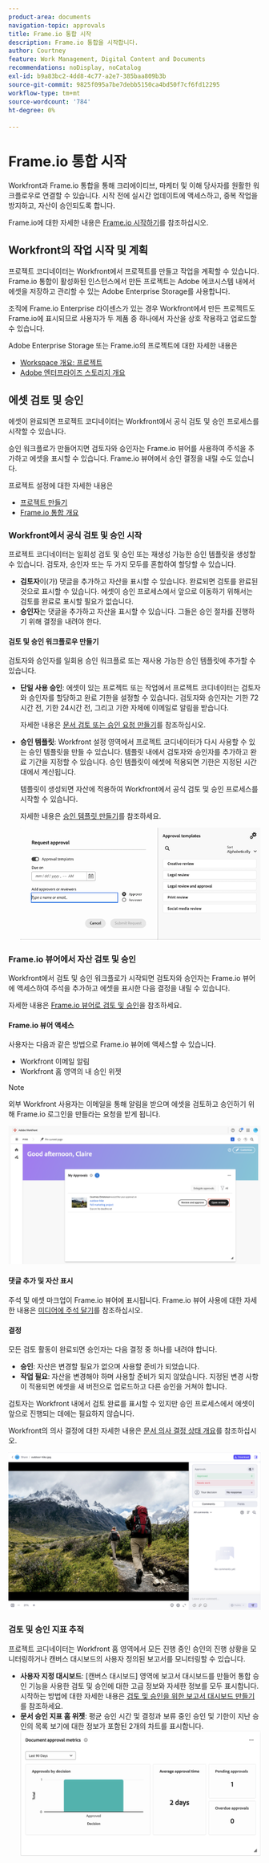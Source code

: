 ```yaml
---
product-area: documents
navigation-topic: approvals
title: Frame.io 통합 시작
description: Frame.io 통합을 시작합니다.
author: Courtney
feature: Work Management, Digital Content and Documents
recommendations: noDisplay, noCatalog
exl-id: b9a83bc2-4dd8-4c77-a2e7-385baa809b3b
source-git-commit: 9825f095a7be7debb5150ca4bd50f7cf6fd12295
workflow-type: tm+mt
source-wordcount: '784'
ht-degree: 0%

---
```


# Frame.io 통합 시작

Workfront과 Frame.io 통합을 통해 크리에이티브, 마케터 및 이해 당사자를 원활한 워크플로우로 연결할 수 있습니다. 시작 전에 실시간 업데이트에 액세스하고, 중복 작업을 방지하고, 자산이 승인되도록 합니다.

Frame.io에 대한 자세한 내용은 [Frame.io 시작하기](https://support.frame.io/en/collections/49298-getting-started)를 참조하십시오.

## Workfront의 작업 시작 및 계획

프로젝트 코디네이터는 Workfront에서 프로젝트를 만들고 작업을 계획할 수 있습니다. Frame.io 통합이 활성화된 인스턴스에서 만든 프로젝트는 Adobe 에코시스템 내에서 에셋을 저장하고 관리할 수 있는 Adobe Enterprise Storage를 사용합니다.

조직에 Frame.io Enterprise 라이센스가 있는 경우 Workfront에서 만든 프로젝트도 Frame.io에 표시되므로 사용자가 두 제품 중 하나에서 자산을 상호 작용하고 업로드할 수 있습니다.

Adobe Enterprise Storage 또는 Frame.io의 프로젝트에 대한 자세한 내용은

* [Workspace 개요: 프로젝트](https://help.frame.io/en/articles/9101001-workspace-overview#h_d9f8654895)
* [Adobe 엔터프라이즈 스토리지 개요](/help/quicksilver/review-and-approve-work/esm-overview.md)

## 에셋 검토 및 승인

에셋이 완료되면 프로젝트 코디네이터는 Workfront에서 공식 검토 및 승인 프로세스를 시작할 수 있습니다.

승인 워크플로가 만들어지면 검토자와 승인자는 Frame.io 뷰어를 사용하여 주석을 추가하고 에셋을 표시할 수 있습니다. Frame.io 뷰어에서 승인 결정을 내릴 수도 있습니다.

프로젝트 설정에 대한 자세한 내용은

* [프로젝트 만들기](/help/quicksilver/manage-work/projects/create-projects/create-project.md)
* [Frame.io 통합 개요](/help/quicksilver/review-and-approve-work/native-integrations/frame-io/frame-int-overview.md)

### Workfront에서 공식 검토 및 승인 시작

프로젝트 코디네이터는 일회성 검토 및 승인 또는 재생성 가능한 승인 템플릿을 생성할 수 있습니다. 검토자, 승인자 또는 두 가지 모두를 혼합하여 할당할 수 있습니다.

* **검토자**&#x200B;이(가) 댓글을 추가하고 자산을 표시할 수 있습니다. 완료되면 검토를 완료된 것으로 표시할 수 있습니다. 에셋이 승인 프로세스에서 앞으로 이동하기 위해서는 검토를 완료로 표시할 필요가 없습니다.
* **승인자**&#x200B;는 댓글을 추가하고 자산을 표시할 수 있습니다. 그들은 승인 절차를 진행하기 위해 결정을 내려야 한다.

#### 검토 및 승인 워크플로우 만들기

검토자와 승인자를 일회용 승인 워크플로 또는 재사용 가능한 승인 템플릿에 추가할 수 있습니다.

* **단일 사용 승인**: 에셋이 있는 프로젝트 또는 작업에서 프로젝트 코디네이터는 검토자와 승인자를 할당하고 완료 기한을 설정할 수 있습니다. 검토자와 승인자는 기한 72시간 전, 기한 24시간 전, 그리고 기한 자체에 이메일로 알림을 받습니다.

  자세한 내용은 [문서 검토 또는 승인 요청 만들기](/help/quicksilver/review-and-approve-work/document-reviews-and-approvals/manage-document-approvals/create-a-document-approval.md)를 참조하십시오.

* **승인 템플릿**: Workfront 설정 영역에서 프로젝트 코디네이터가 다시 사용할 수 있는 승인 템플릿을 만들 수 있습니다. 템플릿 내에서 검토자와 승인자를 추가하고 완료 기간을 지정할 수 있습니다. 승인 템플릿이 에셋에 적용되면 기한은 지정된 시간대에서 계산됩니다.

  템플릿이 생성되면 자산에 적용하여 Workfront에서 공식 검토 및 승인 프로세스를 시작할 수 있습니다.

  자세한 내용은 [승인 템플릿 만들기](/help/quicksilver/review-and-approve-work/document-reviews-and-approvals/manage-document-approvals/create-approval-template.md)를 참조하세요.


  ![템플릿 할당](assets/assign-template.png)

### Frame.io 뷰어에서 자산 검토 및 승인

Workfront에서 검토 및 승인 워크플로가 시작되면 검토자와 승인자는 Frame.io 뷰어에 액세스하여 주석을 추가하고 에셋을 표시한 다음 결정을 내릴 수 있습니다.

자세한 내용은 [Frame.io 뷰어로 검토 및 승인](/help/quicksilver/review-and-approve-work/document-reviews-and-approvals/review-with-frame.md)을 참조하세요.

#### Frame.io 뷰어 액세스

사용자는 다음과 같은 방법으로 Frame.io 뷰어에 액세스할 수 있습니다.

* Workfront 이메일 알림
* Workfront 홈 영역의 내 승인 위젯

>[!NOTE]
>
>외부 Workfront 사용자는 이메일을 통해 알림을 받으며 에셋을 검토하고 승인하기 위해 Frame.io 로그인을 만들라는 요청을 받게 됩니다.

![홈에서 프레임 뷰어를 엽니다](assets/open-fio-viewwer.png)

#### 댓글 추가 및 자산 표시

주석 및 에셋 마크업이 Frame.io 뷰어에 표시됩니다. Frame.io 뷰어 사용에 대한 자세한 내용은 [미디어에 주석 달기](https://help.frame.io/en/articles/9105251-commenting-on-your-media)를 참조하십시오.

#### 결정

모든 검토 활동이 완료되면 승인자는 다음 결정 중 하나를 내려야 합니다.

* **승인**: 자산은 변경할 필요가 없으며 사용할 준비가 되었습니다.
* **작업 필요**: 자산을 변경해야 하며 사용할 준비가 되지 않았습니다. 지정된 변경 사항이 적용되면 에셋을 새 버전으로 업로드하고 다른 승인을 거쳐야 합니다. <!--is the same approval workflow automatically applied? Does the coordinator have to do anything to get the approval going? -->

검토자는 Workfront 내에서 검토 완료를 표시할 수 있지만 승인 프로세스에서 에셋이 앞으로 진행되는 데에는 필요하지 않습니다.

Workfront의 의사 결정에 대한 자세한 내용은 [문서 의사 결정 상태 개요](/help/quicksilver/review-and-approve-work/document-reviews-and-approvals/manage-document-approvals/document-approval-status.md)를 참조하십시오.

![프레임 뷰어 및 결정](assets/decision-fio.png)


### 검토 및 승인 지표 추적

프로젝트 코디네이터는 Workfront 홈 영역에서 모든 진행 중인 승인의 진행 상황을 모니터링하거나 캔버스 대시보드의 사용자 정의된 보고서를 모니터링할 수 있습니다.

* **사용자 지정 대시보드**: [캔버스 대시보드] 영역에 보고서 대시보드를 만들어 통합 승인 기능을 사용한 검토 및 승인에 대한 고급 정보와 자세한 정보를 모두 표시합니다. 시작하는 방법에 대한 자세한 내용은 [검토 및 승인을 위한 보고서 대시보드 만들기](/help/quicksilver/review-and-approve-work/document-reviews-and-approvals/create-review-and-approval-dashboard.md)를 참조하세요.
* **문서 승인 지표 홈 위젯**: 평균 승인 시간 및 결정과 보류 중인 승인 및 기한이 지난 승인의 목록 보기에 대한 정보가 포함된 2개의 차트를 표시합니다.
  ![모든 승인](assets/all-approvals.png)